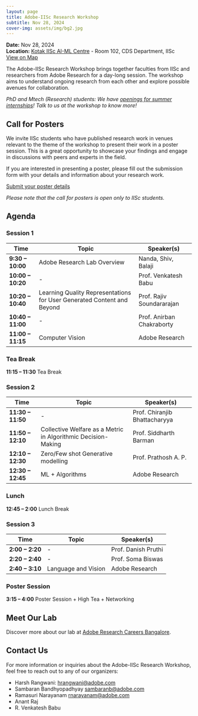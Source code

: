```yaml
---
layout: page
title: Adobe-IISc Research Workshop
subtitle: Nov 28, 2024
cover-img: assets/img/bg2.jpg
---
```


**Date:** Nov 28, 2024  
**Location:** [Kotak IISc AI-ML Centre](http://kiac.iisc.ac.in ) - Room 102, CDS Department, IISc  
[View on Map](https://maps.app.goo.gl/nmzxTuTwRXZ1veuV7)

The Adobe-IISc Research Workshop brings together faculties from IISc and researchers from Adobe Research for a day-long session. The workshop aims to understand ongoing research from each other and explore possible avenues for collaboration.

_PhD and Mtech (Research) students: We have [openings for summer internships](https://adobe.wd5.myworkdayjobs.com/external_experienced/job/Bangalore/Research-PhD-Intern_R142469)! Talk to us at the workshop to know more!_

## Call for Posters

We invite IISc students who have published research work in venues relevant to the theme of the workshop to present their work in a poster session. This is a great opportunity to showcase your findings and engage in discussions with peers and experts in the field.

If you are interested in presenting a poster, please fill out the submission form with your details and information about your research work.

[Submit your poster details](https://forms.office.com/Pages/ResponsePage.aspx?id=l80Vb6f240Gyxa1Bk5dkdo5tvGoZ4OFLnHETYHkpxOFUOFZNVlREMUcyS040M0dBOUgxRENZMDFUOS4u)

*Please note that the call for posters is open only to IISc students.*


## Agenda

### Session 1

| Time            | Topic                            | Speaker(s)                           |
|-----------------|----------------------------------|--------------------------------------|
| **9:30 – 10:00**| Adobe Research Lab Overview      | Nanda, Shiv, Balaji                  |
| **10:00 – 10:20**| -                               | Prof. Venkatesh Babu                 |
| **10:20 – 10:40**| Learning Quality Representations for User Generated Content and Beyond | Prof. Rajiv Soundararajan            |
| **10:40 – 11:00**| -                               | Prof. Anirban Chakraborty            |
| **11:00 – 11:15**| Computer Vision                 | Adobe Research                       |

### Tea Break

**11:15 – 11:30** Tea Break

### Session 2

| Time            | Topic                            | Speaker(s)                           |
|-----------------|----------------------------------|--------------------------------------|
| **11:30 – 11:50**| -                               | Prof. Chiranjib Bhattacharyya        |
| **11:50 – 12:10**| Collective Welfare as a Metric in Algorithmic Decision-Making | Prof. Siddharth Barman               |
| **12:10 – 12:30**| Zero/Few shot Generative modelling     | Prof. Prathosh A. P.                 |
| **12:30 – 12:45**| ML + Algorithms                 | Adobe Research                       |

### Lunch

**12:45 – 2:00** Lunch Break

### Session 3

| Time            | Topic                            | Speaker(s)                           |
|-----------------|----------------------------------|--------------------------------------|
| **2:00 – 2:20** | -                                | Prof. Danish Pruthi                  |
| **2:20 – 2:40** | -                                | Prof. Soma Biswas                    |
| **2:40 – 3:10** | Language and Vision              | Adobe Research                       |

### Poster Session

**3:15 – 4:00** Poster Session + High Tea + Networking


## Meet Our Lab
Discover more about our lab at [Adobe Research Careers Bangalore](https://research.adobe.com/careers/bangalore/).

## Contact Us
For more information or inquiries about the Adobe-IISc Research Workshop, feel free to reach out to any of our organizers:

- Harsh Rangwani: [hrangwani@adobe.com](mailto:hrangwani@adobe,com)
- Sambaran Bandhyopadhyay [sambaranb@adobe.com](mailto:sambaranb@adobe.com)
- Ramasuri Narayanam [rnarayanam@adobe.com](rnarayanam@adobe.com)
- Anant Raj
- R. Venkatesh Babu
